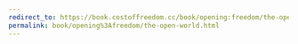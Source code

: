```yaml
---
redirect_to: https://book.costoffreedom.cc/book/opening:freedom/the-open-world.html
permalink: book/opening%3Afreedom/the-open-world.html
---
```

